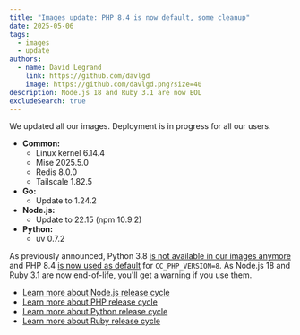 ```yaml
---
title: "Images update: PHP 8.4 is now default, some cleanup"
date: 2025-05-06
tags:
  - images
  - update
authors:
  - name: David Legrand
    link: https://github.com/davlgd
    image: https://github.com/davlgd.png?size=40
description: Node.js 18 and Ruby 3.1 are now EOL
excludeSearch: true
---
```


We updated all our images. Deployment is in progress for all our users.

* **Common:**
  * Linux kernel 6.14.4
  * Mise 2025.5.0
  * Redis 8.0.0
  * Tailscale 1.82.5
* **Go:**
  * Update to 1.24.2
* **Node.js:**
  * Update to 22.15 (npm 10.9.2)
* **Python:**
  * uv 0.7.2

As previously announced, Python 3.8 [is not available in our images anymore](/developers/changelog/2025/03-25-python-3.8-eol/) and PHP 8.4 [is now used as default](https://www.clever-cloud.com/developers/changelog/2025/03-21-php-version-management-update/) for `CC_PHP_VERSION=8`. As Node.js 18 and Ruby 3.1 are now end-of-life, you'll get a warning if you use them.

- [Learn more about Node.js release cycle](https://nodejs.org/en/about/releases/)
- [Learn more about PHP release cycle](https://www.php.net/supported-versions.php)
- [Learn more about Python release cycle](https://devguide.python.org/versions/#python-release-cycle)
- [Learn more about Ruby release cycle](https://www.ruby-lang.org/en/downloads/branches/)
